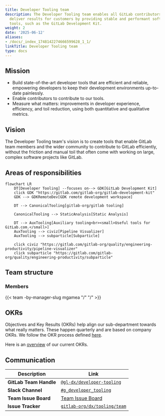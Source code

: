 ```yaml
---
title: Developer Tooling team
description: The Developer Tooling team enables all GitLab contributors to efficiently
  deliver results for customers by providing stable and performant software development
  tools, such as the GitLab Development Kit.
weight: 2
date: '2025-06-12'
aliases:
- /docs/_index_1748142274666599628_1_1/
linkTitle: Developer Tooling team
type: docs
---
```


## Mission

- Build state-of-the-art developer tools that are efficient and reliable, empowering developers to keep their development environments up-to-date painlessly.
- Enable contributors to contribute to our tools.
- Measure what matters: improvements in developer experience, efficiency, and toil reduction, using both quantitative and qualitative metrics.

## Vision

The Developer Tooling team's vision is to create tools that enable GitLab team members and the wider community to contribute to GitLab efficiently, without the friction and manual toil that often come with working on large, complex software projects like GitLab.

## Areas of responsibilities

```mermaid
flowchart LR
    DT[Developer Tooling] --focuses on--> GDK[GitLab Development Kit]
    click GDK "https://gitlab.com/gitlab-org/gitlab-development-kit"
    GDK --> GDKRemoteDev[GDK remote development workspace]

    DT --> CanonicalTooling[gitlab-org/gitlab tooling]

    CanonicalTooling --> StaticAnalysis[Static Analysis]

    DT --> AuxTooling[Auxiliary tooling<br><small>Useful tools for GitLab.com.</small>]
    AuxTooling --> civiz[Pipeline Visualizer]
    AuxTooling --> subparticle[Subparticle]

    click civiz "https://gitlab.com/gitlab-org/quality/engineering-productivity/pipeline-visualizer"
    click subparticle "https://gitlab.com/gitlab-org/quality/engineering-productivity/subparticle"
```

## Team structure

### Members

{{< team -by-manager-slug mgamea "/" "/" >}}

## OKRs

Objectives and Key Results (OKRs) help align our sub-department towards what really matters. These happen quarterly and are based on company OKRs. We follow the OKR process defined [here](/handbook/company/okrs/#okr-process-at-gitlab).

Here is an [overview](https://gitlab.com/gitlab-com/gitlab-OKRs/-/issues/?sort=created_date&state=opened&type%5B%5D=objective&label_name%5B%5D=team%3A%3ADeveloper%20Tooling&first_page_size=100) of our current OKRs.

## Communication

| Description            | Link                                                                                                                                         |
| ---------------------- | -------------------------------------------------------------------------------------------------------------------------------------------- |
| **GitLab Team Handle** | [`@gl-dx/developer-tooling`](https://gitlab.com/gl-dx/developer-tooling)                                                                     |
| **Slack Channel**      | [`#g_developer_tooling`](https://gitlab.enterprise.slack.com/archives/C07UW7F3FL2)                                                           |
| **Team Issue Board**   | [Team Issue Board](https://gitlab.com/groups/gitlab-org/-/boards/8974136?label_name%5B%5D=group%3A%3Adeveloper+tooling&iteration_id=Current) |
| **Issue Tracker**      | [`gitlab-org/dx/tooling/team`](https://gitlab.com/gitlab-org/quality/tooling/team/-/issues/)                                                 |
